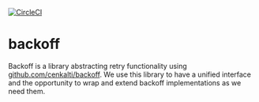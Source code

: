 [![CircleCI](https://dl.circleci.com/status-badge/img/gh/giantswarm/backoff/tree/main.svg?style=svg)](https://dl.circleci.com/status-badge/redirect/gh/giantswarm/backoff/tree/main)

# backoff

Backoff is a library abstracting retry functionality using
[github.com/cenkalti/backoff](https://pkg.go.dev/github.com/cenkalti/backoff). We use this library to have a
unified interface and the opportunity to wrap and extend backoff implementations
as we need them.
